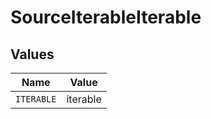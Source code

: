 # SourceIterableIterable


## Values

| Name       | Value      |
| ---------- | ---------- |
| `ITERABLE` | iterable   |